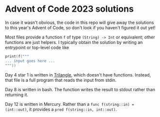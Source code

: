 # Advent of Code 2023 solutions

In case it wasn't obvious, the code in this repo will give away the solutions to this year's Advent of Code, so don't look if you haven't figured it out yet!

Most files provide a function `f` of type `(String) -> Int` or equivalent; other functions are just helpers. I typically obtain the solution by writing an entrypoint or top-level code like

```swift
print(f("""
... input goes here ...
"""))
```

Day 4 star 1 is written in [Trilangle](https://github.com/bbrk24/Trilangle), which doesn't have functions. Instead, that file is a full program that reads the input from stdin.

Day 8 is written in bash. The function writes the result to stdout rather than returning it.

Day 12 is written in Mercury. Rather than a `func f(string::in) = (int::out)`, it provides a `pred f(string::in, int::out)`.

